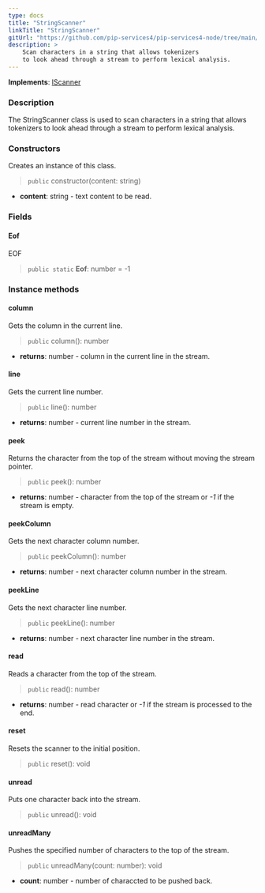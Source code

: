 ```yaml
---
type: docs
title: "StringScanner"
linkTitle: "StringScanner"
gitUrl: "https://github.com/pip-services4/pip-services4-node/tree/main/pip-services4-expressions-node"
description: > 
    Scan characters in a string that allows tokenizers
    to look ahead through a stream to perform lexical analysis.
---
```


**Implements**: [IScanner](../iscanner)

### Description

The StringScanner class is used to scan characters in a string that allows tokenizers to look ahead through a stream to perform lexical analysis.

### Constructors
Creates an instance of this class.

> `public` constructor(content: string)

- **content**: string - text content to be read.


### Fields

<span class="hide-title-link">

#### Eof
EOF
> `public static` **Eof**: number = -1

</span>

### Instance methods

#### column
Gets the column in the current line.

> `public` column(): number

- **returns**: number - column in the current line in the stream.

#### line
Gets the current line number.

> `public` line(): number

- **returns**: number - current line number in the stream.


#### peek
Returns the character from the top of the stream without moving the stream pointer.

> `public` peek(): number

- **returns**: number - character from the top of the stream or *-1* if the stream is empty.


#### peekColumn
Gets the next character column number.

> `public` peekColumn(): number

- **returns**: number - next character column number in the stream.


#### peekLine
Gets the next character line number.

> `public` peekLine(): number

- **returns**: number - next character line number in the stream.

#### read
Reads a character from the top of the stream.

> `public` read(): number

- **returns**: number - read character or *-1* if the stream is processed to the end.

#### reset
Resets the scanner to the initial position.

> `public` reset(): void 


#### unread
Puts one character back into the stream.

> `public` unread(): void 

#### unreadMany
Pushes the specified number of characters to the top of the stream.
> `public` unreadMany(count: number): void

- **count**: number - number of characcted to be pushed back.

